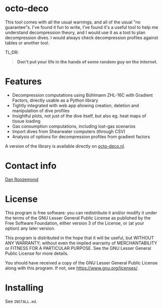 # octo-deco
This tool comes with all the usual warnings, and all of the usual "no guarantee"s. I've found it fun to write, I've found it's a useful tool to help me understand decompression theory, and I would use it as a tool to plan decompression dives. I would always check decompression profiles against tables or another tool.

TL;DR:
> **Don't put your life in the hands of some random guy on the internet.**

# Features
* Decompression computations using Bühlmann ZHL-16C with Gradient Factors,
  directly usable as a Python library 
* Tightly integrated with web app allowing creation, deletion and manipulation
  of dive profiles
* Insightful plots, not just of the dive itself, but also eg. heat maps of tissue loading
* Gas consumption computations, including lost-gas scenarios
* Import dives from Shearwater computers (through CSV) 
* Analysis of options for decompression profiles from gradient factors

A version of the library is available directly on [octo-deco.nl](https://octo-deco.nl).

# Contact info
[Dan Roozemond](mailto:dan.roozemond@gmail.com)
 
# License
This program is free software: you can redistribute it and/or modify
it under the terms of the GNU Lesser General Public License as published by
the Free Software Foundation, either version 3 of the License, or
(at your option) any later version.

This program is distributed in the hope that it will be useful,
but WITHOUT ANY WARRANTY; without even the implied warranty of
MERCHANTABILITY or FITNESS FOR A PARTICULAR PURPOSE.  See the
GNU Lesser General Public License for more details.

You should have received a copy of the GNU Lesser General Public License
along with this program.  If not, see <https://www.gnu.org/licenses/>.

# Installing
See `INSTALL.md`.


